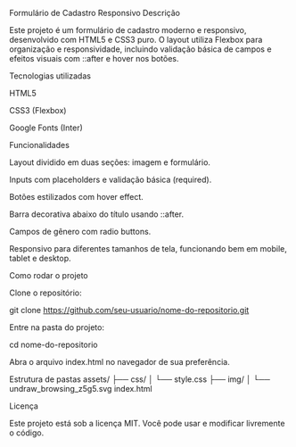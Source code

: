 Formulário de Cadastro Responsivo
Descrição

Este projeto é um formulário de cadastro moderno e responsivo, desenvolvido com HTML5 e CSS3 puro.
O layout utiliza Flexbox para organização e responsividade, incluindo validação básica de campos e efeitos visuais com ::after e hover nos botões.

Tecnologias utilizadas

HTML5

CSS3 (Flexbox)

Google Fonts (Inter)

Funcionalidades

Layout dividido em duas seções: imagem e formulário.

Inputs com placeholders e validação básica (required).

Botões estilizados com hover effect.

Barra decorativa abaixo do título usando ::after.

Campos de gênero com radio buttons.

Responsivo para diferentes tamanhos de tela, funcionando bem em mobile, tablet e desktop.

Como rodar o projeto

Clone o repositório:

git clone https://github.com/seu-usuario/nome-do-repositorio.git


Entre na pasta do projeto:

cd nome-do-repositorio


Abra o arquivo index.html no navegador de sua preferência.

Estrutura de pastas
assets/
├── css/
│   └── style.css
├── img/
│   └── undraw_browsing_z5g5.svg
index.html

Licença

Este projeto está sob a licença MIT.
Você pode usar e modificar livremente o código.
